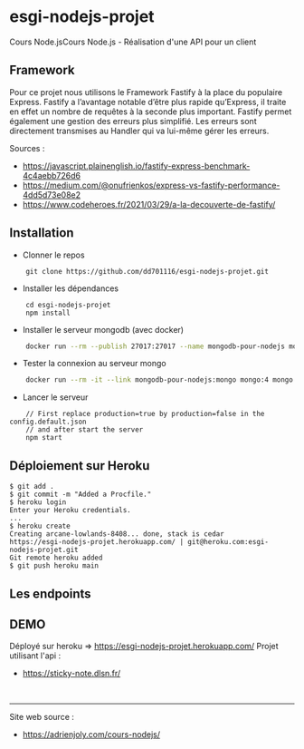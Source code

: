 # esgi-nodejs-projet
Cours Node.jsCours Node.js - Réalisation d'une API pour un client

## Framework
Pour ce projet nous utilisons le Framework Fastify à la place du populaire Express.
Fastify a l’avantage notable d’être plus rapide qu’Express, il traite en effet un nombre de requêtes à la seconde plus important. 
Fastify permet également une gestion des erreurs plus simplifié. Les erreurs sont directement transmises au Handler qui va lui-même gérer les erreurs. 

Sources : 
- https://javascript.plainenglish.io/fastify-express-benchmark-4c4aebb726d6
- https://medium.com/@onufrienkos/express-vs-fastify-performance-4dd5d73e08e2
- https://www.codeheroes.fr/2021/03/29/a-la-decouverte-de-fastify/


## Installation

- Clonner le repos
```
    git clone https://github.com/dd701116/esgi-nodejs-projet.git
```

- Installer les dépendances
```
    cd esgi-nodejs-projet
    npm install
```

- Installer le serveur mongodb (avec docker)
```sh
    docker run --rm --publish 27017:27017 --name mongodb-pour-nodejs mongo:4
```

- Tester la connexion au serveur mongo
```sh
    docker run --rm -it --link mongodb-pour-nodejs:mongo mongo:4 mongo --host mongo test
```

- Lancer le serveur
```
    // First replace production=true by production=false in the config.default.json
    // and after start the server
    npm start
```

## Déploiement sur Heroku

```
$ git add .
$ git commit -m "Added a Procfile."
$ heroku login
Enter your Heroku credentials.
...
$ heroku create
Creating arcane-lowlands-8408... done, stack is cedar
https://esgi-nodejs-projet.herokuapp.com/ | git@heroku.com:esgi-nodejs-projet.git
Git remote heroku added
$ git push heroku main
```

## Les endpoints

## DEMO

Déployé sur heroku => https://esgi-nodejs-projet.herokuapp.com/
Projet utilisant l'api :
- https://sticky-note.dlsn.fr/

<br>
<hr>

Site web source :
- https://adrienjoly.com/cours-nodejs/

